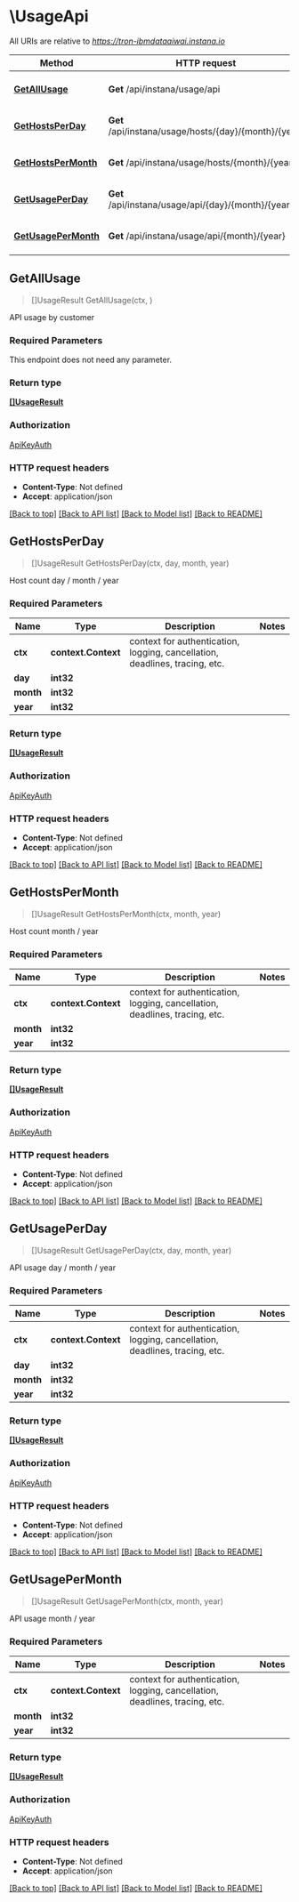 # \UsageApi

All URIs are relative to *https://tron-ibmdataaiwai.instana.io*

Method | HTTP request | Description
------------- | ------------- | -------------
[**GetAllUsage**](UsageApi.md#GetAllUsage) | **Get** /api/instana/usage/api | API usage by customer
[**GetHostsPerDay**](UsageApi.md#GetHostsPerDay) | **Get** /api/instana/usage/hosts/{day}/{month}/{year} | Host count day / month / year
[**GetHostsPerMonth**](UsageApi.md#GetHostsPerMonth) | **Get** /api/instana/usage/hosts/{month}/{year} | Host count month / year
[**GetUsagePerDay**](UsageApi.md#GetUsagePerDay) | **Get** /api/instana/usage/api/{day}/{month}/{year} | API usage day / month / year
[**GetUsagePerMonth**](UsageApi.md#GetUsagePerMonth) | **Get** /api/instana/usage/api/{month}/{year} | API usage month / year



## GetAllUsage

> []UsageResult GetAllUsage(ctx, )

API usage by customer

### Required Parameters

This endpoint does not need any parameter.

### Return type

[**[]UsageResult**](UsageResult.md)

### Authorization

[ApiKeyAuth](../README.md#ApiKeyAuth)

### HTTP request headers

- **Content-Type**: Not defined
- **Accept**: application/json

[[Back to top]](#) [[Back to API list]](../README.md#documentation-for-api-endpoints)
[[Back to Model list]](../README.md#documentation-for-models)
[[Back to README]](../README.md)


## GetHostsPerDay

> []UsageResult GetHostsPerDay(ctx, day, month, year)

Host count day / month / year

### Required Parameters


Name | Type | Description  | Notes
------------- | ------------- | ------------- | -------------
**ctx** | **context.Context** | context for authentication, logging, cancellation, deadlines, tracing, etc.
**day** | **int32**|  | 
**month** | **int32**|  | 
**year** | **int32**|  | 

### Return type

[**[]UsageResult**](UsageResult.md)

### Authorization

[ApiKeyAuth](../README.md#ApiKeyAuth)

### HTTP request headers

- **Content-Type**: Not defined
- **Accept**: application/json

[[Back to top]](#) [[Back to API list]](../README.md#documentation-for-api-endpoints)
[[Back to Model list]](../README.md#documentation-for-models)
[[Back to README]](../README.md)


## GetHostsPerMonth

> []UsageResult GetHostsPerMonth(ctx, month, year)

Host count month / year

### Required Parameters


Name | Type | Description  | Notes
------------- | ------------- | ------------- | -------------
**ctx** | **context.Context** | context for authentication, logging, cancellation, deadlines, tracing, etc.
**month** | **int32**|  | 
**year** | **int32**|  | 

### Return type

[**[]UsageResult**](UsageResult.md)

### Authorization

[ApiKeyAuth](../README.md#ApiKeyAuth)

### HTTP request headers

- **Content-Type**: Not defined
- **Accept**: application/json

[[Back to top]](#) [[Back to API list]](../README.md#documentation-for-api-endpoints)
[[Back to Model list]](../README.md#documentation-for-models)
[[Back to README]](../README.md)


## GetUsagePerDay

> []UsageResult GetUsagePerDay(ctx, day, month, year)

API usage day / month / year

### Required Parameters


Name | Type | Description  | Notes
------------- | ------------- | ------------- | -------------
**ctx** | **context.Context** | context for authentication, logging, cancellation, deadlines, tracing, etc.
**day** | **int32**|  | 
**month** | **int32**|  | 
**year** | **int32**|  | 

### Return type

[**[]UsageResult**](UsageResult.md)

### Authorization

[ApiKeyAuth](../README.md#ApiKeyAuth)

### HTTP request headers

- **Content-Type**: Not defined
- **Accept**: application/json

[[Back to top]](#) [[Back to API list]](../README.md#documentation-for-api-endpoints)
[[Back to Model list]](../README.md#documentation-for-models)
[[Back to README]](../README.md)


## GetUsagePerMonth

> []UsageResult GetUsagePerMonth(ctx, month, year)

API usage month / year

### Required Parameters


Name | Type | Description  | Notes
------------- | ------------- | ------------- | -------------
**ctx** | **context.Context** | context for authentication, logging, cancellation, deadlines, tracing, etc.
**month** | **int32**|  | 
**year** | **int32**|  | 

### Return type

[**[]UsageResult**](UsageResult.md)

### Authorization

[ApiKeyAuth](../README.md#ApiKeyAuth)

### HTTP request headers

- **Content-Type**: Not defined
- **Accept**: application/json

[[Back to top]](#) [[Back to API list]](../README.md#documentation-for-api-endpoints)
[[Back to Model list]](../README.md#documentation-for-models)
[[Back to README]](../README.md)

